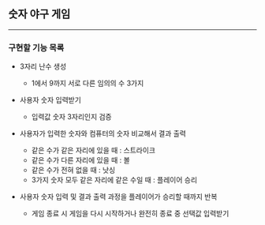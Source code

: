 ## 숫자 야구 게임

---
### 구현할 기능 목록

- 3자리 난수 생성
  - 1에서 9까지 서로 다른 임의의 수 3가지


- 사용자 숫자 입력받기
  - 입력값 숫자 3자리인지 검증


- 사용자가 입력한 숫자와 컴퓨터의 숫자 비교해서 결과 출력
  - 같은 수가 같은 자리에 있을 때 : 스트라이크
  - 같은 수가 다른 자리에 있을 때 : 볼
  - 같은 수가 전혀 없을 때 : 낫싱
  - 3가지 숫자 모두 같은 자리에 같은 수일 때 : 플레이어 승리


- 사용자 숫자 입력 및 결과 출력 과정을 플레이어가 승리할 때까지 반복
  - 게임 종료 시 게임을 다시 시작하거나 완전히 종료 중 선택값 입력받기